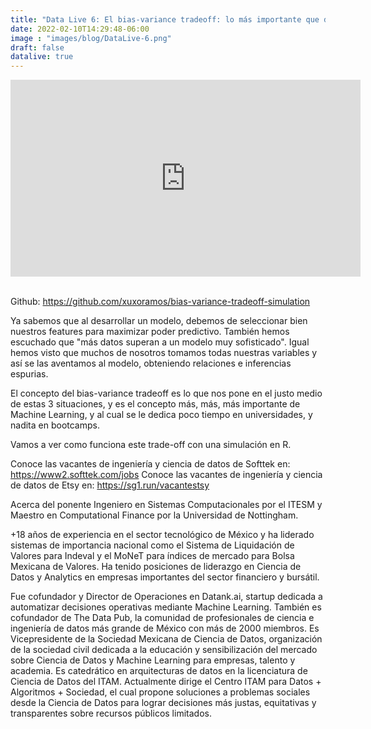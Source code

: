 ```yaml
---
title: "Data Live 6: El bias-variance tradeoff: lo más importante que debes saber de Machine Learning"
date: 2022-02-10T14:29:48-06:00
image : "images/blog/DataLive-6.png"
draft: false
datalive: true
---
```



<div class="container">

<center>
<iframe width="560" height="315" src="https://www.youtube.com/embed/rQJDlfBU5Ao" title="YouTube video player" frameborder="0" allow="accelerometer; autoplay; clipboard-write; encrypted-media; gyroscope; picture-in-picture" allowfullscreen></iframe>
</center>

<br>

Github: https://github.com/xuxoramos/bias-variance-tradeoff-simulation

Ya sabemos que al desarrollar un modelo, debemos de seleccionar bien nuestros features para maximizar poder predictivo. También hemos escuchado que "más datos superan a un modelo muy sofisticado". Igual hemos visto que muchos de nosotros tomamos todas nuestras variables y así se las aventamos al modelo, obteniendo relaciones e inferencias espurias.

El concepto del bias-variance tradeoff es lo que nos pone en el justo medio de estas 3 situaciones, y es el concepto más, más, más importante de Machine Learning, y al cual se le dedica poco tiempo en universidades, y nadita en bootcamps.

Vamos a ver como funciona este trade-off con una simulación en R.

Conoce las vacantes de ingeniería y ciencia de datos de Softtek en:
https://www2.softtek.com/jobs
Conoce las vacantes de ingeniería y ciencia de datos de Etsy en:
https://sg1.run/vacantestsy

Acerca del ponente
Ingeniero en Sistemas Computacionales por el ITESM y Maestro en Computational Finance por la Universidad de Nottingham.

+18 años de experiencia en el sector tecnológico de México y ha liderado sistemas de importancia nacional como el Sistema de Liquidación de Valores para Indeval y el MoNeT para índices de mercado para Bolsa Mexicana de Valores. Ha tenido posiciones de liderazgo en Ciencia de Datos y Analytics en empresas importantes del sector financiero y bursátil.

Fue cofundador y Director de Operaciones en Datank.ai, startup dedicada a automatizar decisiones operativas mediante Machine Learning. También es cofundador de The Data Pub, la comunidad de profesionales de ciencia e ingeniería de datos más grande de México con más de 2000 miembros. Es Vicepresidente de la Sociedad Mexicana de Ciencia de Datos, organización de la sociedad civil dedicada a la educación y sensibilización del mercado sobre Ciencia de Datos y Machine Learning para empresas, talento y academia. Es catedrático en arquitecturas de datos en la licenciatura de Ciencia de Datos del ITAM. Actualmente dirige el Centro ITAM para Datos + Algoritmos + Sociedad, el cual propone soluciones a problemas sociales desde la Ciencia de Datos para lograr decisiones más justas, equitativas y transparentes sobre recursos públicos limitados.

</div>
